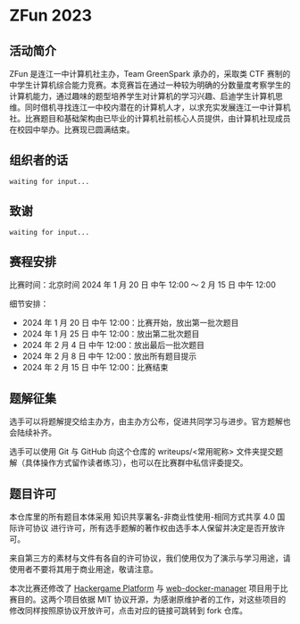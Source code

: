 # ZFun 2023

## 活动简介

ZFun 是连江一中计算机社主办，Team GreenSpark 承办的，采取类 CTF 赛制的中学生计算机综合能力竞赛。本竞赛旨在通过一种较为明确的分数量度考察学生的计算机能力，通过趣味的题型培养学生对计算机的学习兴趣、启迪学生计算机思维。同时借机寻找连江一中校内潜在的计算机人才，以求充实发展连江一中计算机社。比赛题目和基础架构由已毕业的计算机社前核心人员提供，由计算机社现成员在校园中举办。比赛现已圆满结束。

## 组织者的话

`waiting for input...`

## 致谢

`waiting for input...`

## 赛程安排

比赛时间：北京时间 2024 年 1 月 20 日 中午 12:00 ～ 2 月 15 日 中午 12:00

细节安排：

- 2024 年 1 月 20 日 中午 12:00：比赛开始，放出第一批次题目
- 2024 年 1 月 25 日 中午 12:00：放出第二批次题目
- 2024 年 2 月 4 日 中午 12:00：放出最后一批次题目
- 2024 年 2 月 8 日 中午 12:00：放出所有题目提示
- 2024 年 2 月 15 日 中午 12:00：比赛结束

## 题解征集

选手可以将题解提交给主办方，由主办方公布，促进共同学习与进步。官方题解也会陆续补齐。

选手可以使用 Git 与 GitHub 向这个仓库的 writeups/<常用昵称> 文件夹提交题解（具体操作方式留作读者练习），也可以在比赛群中私信评委提交。

## 题目许可

本仓库里的所有题目本体采用 知识共享署名-非商业性使用-相同方式共享 4.0 国际许可协议 进行许可，所有选手题解的著作权由选手本人保留并决定是否开放许可。

来自第三方的素材与文件有各自的许可协议，我们使用仅为了演示与学习用途，请使用者不要将其用于商业用途，敬请注意。

本次比赛还修改了 [Hackergame Platform](https://github.com/NoSparkHere/hackergame) 与 [web-docker-manager](https://github.com/NoSparkHere/web-docker-manager) 项目用于比赛目的。这两个项目依据 MIT 协议开源，为感谢原维护者的工作，对这些项目的修改同样按照原协议开放许可，点击对应的链接可跳转到 fork 仓库。
